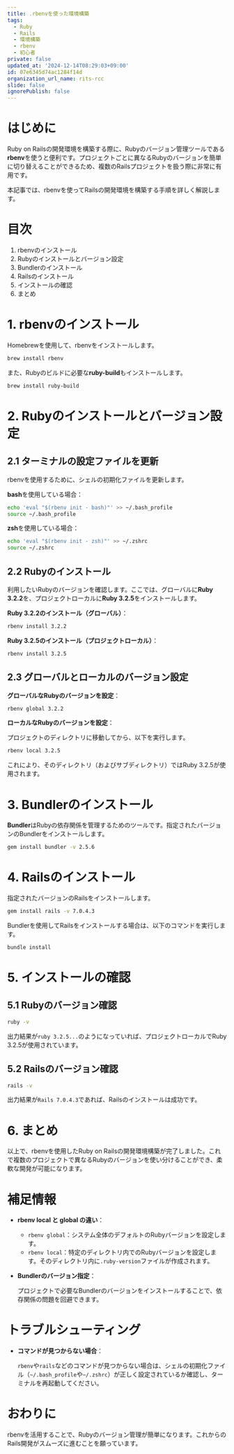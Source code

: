 ```yaml
---
title: .rbenvを使った環境構築
tags:
  - Ruby
  - Rails
  - 環境構築
  - rbenv
  - 初心者
private: false
updated_at: '2024-12-14T08:29:03+09:00'
id: 07e6345d74ac1284f14d
organization_url_name: rits-rcc
slide: false
ignorePublish: false
---
```

# はじめに

Ruby on Railsの開発環境を構築する際に、Rubyのバージョン管理ツールである**rbenv**を使うと便利です。プロジェクトごとに異なるRubyのバージョンを簡単に切り替えることができるため、複数のRailsプロジェクトを扱う際に非常に有用です。

本記事では、rbenvを使ってRailsの開発環境を構築する手順を詳しく解説します。

# 目次
1. rbenvのインストール
1. Rubyのインストールとバージョン設定
1. Bundlerのインストール
1. Railsのインストール
1. インストールの確認
1. まとめ

# 1. rbenvのインストール

Homebrewを使用して、rbenvをインストールします。

```bash
brew install rbenv
```

また、Rubyのビルドに必要な**ruby-build**もインストールします。

```bash
brew install ruby-build
```

# 2. Rubyのインストールとバージョン設定

## 2.1 ターミナルの設定ファイルを更新

rbenvを使用するために、シェルの初期化ファイルを更新します。

**bash**を使用している場合：

```bash
echo 'eval "$(rbenv init - bash)"' >> ~/.bash_profile
source ~/.bash_profile
```

**zsh**を使用している場合：

```bash
echo 'eval "$(rbenv init - zsh)"' >> ~/.zshrc
source ~/.zshrc
```

## 2.2 Rubyのインストール

利用したいRubyのバージョンを確認します。ここでは、グローバルに**Ruby 3.2.2**を、プロジェクトローカルに**Ruby 3.2.5**をインストールします。

**Ruby 3.2.2のインストール（グローバル）**：

```bash
rbenv install 3.2.2
```

**Ruby 3.2.5のインストール（プロジェクトローカル）**：

```bash
rbenv install 3.2.5
```

## 2.3 グローバルとローカルのバージョン設定

**グローバルなRubyのバージョンを設定**：

```bash
rbenv global 3.2.2
```

**ローカルなRubyのバージョンを設定**：

プロジェクトのディレクトリに移動してから、以下を実行します。

```bash
rbenv local 3.2.5
```

これにより、そのディレクトリ（およびサブディレクトリ）ではRuby 3.2.5が使用されます。


# 3. Bundlerのインストール

**Bundler**はRubyの依存関係を管理するためのツールです。指定されたバージョンのBundlerをインストールします。

```bash
gem install bundler -v 2.5.6
```


# 4. Railsのインストール

指定されたバージョンのRailsをインストールします。

```bash
gem install rails -v 7.0.4.3
```

Bundlerを使用してRailsをインストールする場合は、以下のコマンドを実行します。

```bash
bundle install
```

# 5. インストールの確認

## 5.1 Rubyのバージョン確認

```bash
ruby -v
```

出力結果が`ruby 3.2.5...`のようになっていれば、プロジェクトローカルでRuby 3.2.5が使用されています。

## 5.2 Railsのバージョン確認

```bash
rails -v
```

出力結果が`Rails 7.0.4.3`であれば、Railsのインストールは成功です。

# 6. まとめ

以上で、rbenvを使用したRuby on Railsの開発環境構築が完了しました。これで複数のプロジェクトで異なるRubyのバージョンを使い分けることができ、柔軟な開発が可能になります。

# 補足情報

- **rbenv local と global の違い**：

  - `rbenv global`：システム全体のデフォルトのRubyバージョンを設定します。
  - `rbenv local`：特定のディレクトリ内でのRubyバージョンを設定します。そのディレクトリ内に`.ruby-version`ファイルが作成されます。

- **Bundlerのバージョン指定**：

  プロジェクトで必要なBundlerのバージョンをインストールすることで、依存関係の問題を回避できます。


# トラブルシューティング

- **コマンドが見つからない場合**：

  `rbenv`や`rails`などのコマンドが見つからない場合は、シェルの初期化ファイル（`~/.bash_profile`や`~/.zshrc`）が正しく設定されているか確認し、ターミナルを再起動してください。

# おわりに

rbenvを活用することで、Rubyのバージョン管理が簡単になります。これからのRails開発がスムーズに進むことを願っています。
